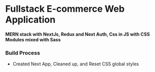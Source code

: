# Fullstack E-commerce Web Application
#### MERN stack with NextJs, Redux and Next Auth, Css in JS with CSS Modules mixed with Sass 


### Build Process
- Created Next App, Cleaned up, and Reset CSS global styles